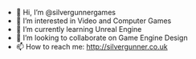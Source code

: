 - 👋 Hi, I’m @silvergunnergames
- 👀 I’m interested in Video and Computer Games
- 🌱 I’m currently learning Unreal Engine
- 💞️ I’m looking to collaborate on Game Engine Design
- 📫 How to reach me: http://silvergunner.co.uk
